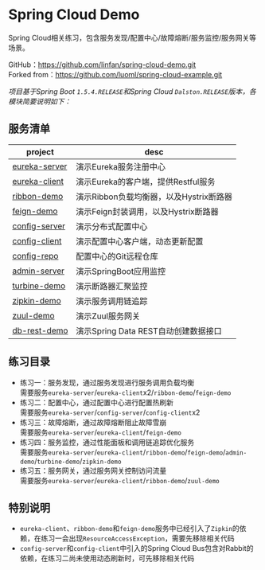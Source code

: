# Spring Cloud Demo  

Spring Cloud相关练习，包含服务发现/配置中心/故障熔断/服务监控/服务网关等场景。

GitHub：<https://github.com/linfan/spring-cloud-demo.git> <br>
Forked from：<https://github.com/luoml/spring-cloud-example.git>  

_项目基于Spring Boot `1.5.4.RELEASE`和Spring Cloud `Dalston.RELEASE`版本，各模块简要说明如下：_

## 服务清单

|project|desc|
|---|---|
|[eureka-server](eureka-server/README.md)|演示Eureka服务注册中心|
|[eureka-client](eureka-client/README.md)|演示Eureka的客户端，提供Restful服务|
|[ribbon-demo](ribbon-demo/README.md)|演示Ribbon负载均衡器，以及Hystrix断路器|
|[feign-demo](feign-demo/README.md)|演示Feign封装调用，以及Hystrix断路器|  
|[config-server](config-server/README.md)|演示分布式配置中心|
|[config-client](config-client/README.md)|演示配置中心客户端，动态更新配置|
|[config-repo](config-repo/README.md)|配置中心的Git远程仓库|
|[admin-server](admin-server/README.md)|演示SpringBoot应用监控|
|[turbine-demo](turbine-demo/README.md)|演示断路器汇聚监控|
|[zipkin-demo](zipkin-demo/README.md)|演示服务调用链追踪|
|[zuul-demo](zuul-demo/README.md)|演示Zuul服务网关|
|[db-rest-demo](rest-demo/README.md)|演示Spring Data REST自动创建数据接口|

## 练习目录

- 练习一：服务发现，通过服务发现进行服务调用负载均衡 <br>
需要服务`eureka-server`/`eureka-client`x2/`ribbon-demo`/`feign-demo`
- 练习二：配置中心，通过配置中心进行配置热刷新 <br>
需要服务`eureka-server`/`config-server`/`config-client`x2
- 练习三：故障熔断，通过故障熔断阻止故障雪崩 <br>
需要服务`eureka-server`/`eureka-client`/`feign-demo`
- 练习四：服务监控，通过性能面板和调用链追踪优化服务 <br>
需要服务`eureka-server`/`eureka-client`/`ribbon-demo`/`feign-demo`/`admin-demo`/`turbine-demo`/`zipkin-demo`
- 练习五：服务网关，通过服务网关控制访问流量 <br>
需要服务`eureka-server`/`eureka-client`/`ribbon-demo`/`zuul-demo`

## 特别说明

- `eureka-client`、`ribbon-demo`和`feign-demo`服务中已经引入了`Zipkin`的依赖，在练习一会出现`ResourceAccessException`，需要先移除相关代码
- `config-server`和`config-client`中引入的Spring Cloud Bus包含对Rabbit的依赖，在练习二尚未使用动态刷新时，可先移除相关代码
